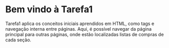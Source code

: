 #  Bem vindo à Tarefa1

 Tarefa1 aplica os conceitos iniciais aprendidos em HTML, como tags e navegação interna entre páginas. Aqui, é possível navegar da página principal para outras páginas, onde estão localizadas listas de compras de cada seção.